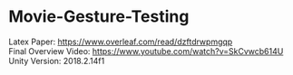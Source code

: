# Movie-Gesture-Testing
Latex Paper: https://www.overleaf.com/read/dzftdrwpmgqp  
Final Overview Video: https://www.youtube.com/watch?v=SkCvwcb614U
Unity Version: 2018.2.14f1
